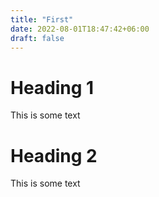 ```yaml
---
title: "First"
date: 2022-08-01T18:47:42+06:00
draft: false
---
```


# Heading 1

This is some text

# Heading 2

This is some text
